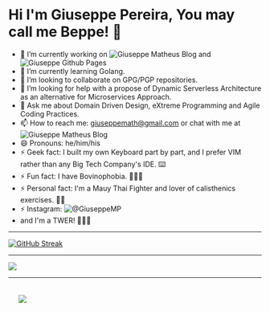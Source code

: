 # Hi I'm Giuseppe Pereira, You may call me Beppe! 👋

- 🔭 I’m currently working on ![Giuseppe Matheus Blog](https://giuseppematheus.com) and ![Giuseppe Github Pages](https://giuseppemp.github.io)
- 🌱 I’m currently learning Golang.
- 👯 I’m looking to collaborate on GPG/PGP repositories.
- 🤔 I’m looking for help with a propose of Dynamic Serverless Architecture as an alternative for Microservices Approach.
- 💬 Ask me about Domain Driven Design, eXtreme Programming and Agile Coding Practices.
- 📫 How to reach me: giuseppemath@gmail.com or chat with me at ![Giuseppe Matheus Blog](https://giuseppematheus.com)
- 😄 Pronouns: he/him/his
- ⚡ Geek fact: I built my own Keyboard part by part, and I prefer VIM rather than any Big Tech Company's IDE. ⌨️
- ⚡ Fun fact: I have Bovinophobia. 🐄🐄🐄
- ⚡ Personal fact: I'm a Mauy Thai Fighter and lover of calisthenics exercises. 🥷🏼
- ⚡ Instagram: ![@GiuseppeMP](https://www.instagram.com/giuseppematheus/)
- and I'm a TWER! 💛💛💛
  
---

 [![GitHub Streak](http://github-readme-streak-stats.herokuapp.com?user=giuseppemp&theme=onedark_duo&date_format=M%20j%5B%2C%20Y%5D)](https://git.io/streak-stats) 

---
<a href="https://github.com/anuraghazra/github-readme-stats">
  <img align="center" src="https://github-readme-stats.vercel.app/api/top-langs/?username=giuseppemp&theme=onedark&layout=compact" />
</a>

---
<a href="https://github.com/anuraghazra/giuseppemp">
  <img align="center" style="margin:20px" src="https://github-readme-stats.vercel.app/api?username=giuseppemp&show_icons=true&theme=onedark&layout=compact" />
</a>
